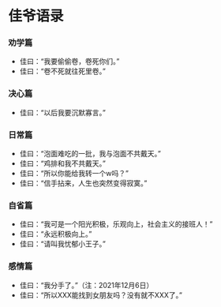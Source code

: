 # 佳爷语录

### 劝学篇

+ 佳曰：“我要偷偷卷，卷死你们。”
+ 佳曰：“卷不死就往死里卷。”


### 决心篇

+ 佳曰：“以后我要沉默寡言。”


### 日常篇

+ 佳曰：“泡面难吃的一批，我与泡面不共戴天。”
+ 佳曰：“鸡排和我不共戴天。”
+ 佳曰：“所以你能给我转一个w吗？”
+ 佳曰：“信手拈来，人生也突然变得寂寞。”

### 自省篇

+ 佳曰：“我可是一个阳光积极，乐观向上，社会主义的接班人！”
+ 佳曰：“永远积极向上。”
+ 佳曰：“请叫我忧郁小王子。”


### 感情篇

+ 佳曰：“我分手了。”（注：2021年12月6日）
+ 佳曰：“所以XXX能找到女朋友吗？没有就不XXX了。”